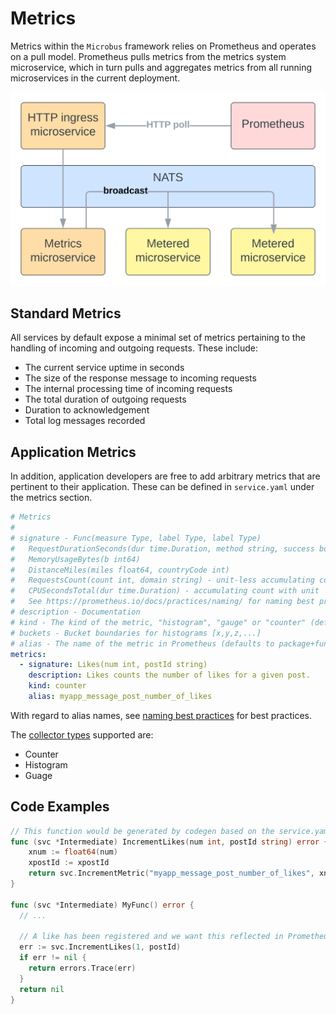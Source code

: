 # Metrics

Metrics within the `Microbus` framework relies on Prometheus and operates on a pull model. Prometheus pulls metrics from the metrics system microservice, which in turn pulls and aggregates metrics from all running microservices in the current deployment.

<img src="metrics-1.svg" width="600">

## Standard Metrics

All services by default expose a minimal set of metrics pertaining to the handling of incoming and outgoing requests. These include:

* The current service uptime in seconds
* The size of the response message to incoming requests
* The internal processing time of incoming requests
* The total duration of outgoing requests
* Duration to acknowledgement
* Total log messages recorded

## Application Metrics

In addition, application developers are free to add arbitrary metrics that are pertinent to their application. These can be defined in `service.yaml` under the metrics section.

```yaml
# Metrics
#
# signature - Func(measure Type, label Type, label Type)
#   RequestDurationSeconds(dur time.Duration, method string, success bool)
#   MemoryUsageBytes(b int64)
#   DistanceMiles(miles float64, countryCode int)
#   RequestsCount(count int, domain string) - unit-less accumulating count
#   CPUSecondsTotal(dur time.Duration) - accumulating count with unit
#   See https://prometheus.io/docs/practices/naming/ for naming best practices
# description - Documentation
# kind - The kind of the metric, "histogram", "gauge" or "counter" (default)
# buckets - Bucket boundaries for histograms [x,y,z,...]
# alias - The name of the metric in Prometheus (defaults to package+function in snake_case)
metrics:
  - signature: Likes(num int, postId string)
    description: Likes counts the number of likes for a given post.
    kind: counter
    alias: myapp_message_post_number_of_likes
```

With regard to alias names, see [naming best practices](https://prometheus.io/docs/practices/naming/) for best practices.

The [collector types](https://prometheus.io/docs/concepts/metric_types/) supported are:

* Counter
* Histogram
* Guage

## Code Examples

```go
// This function would be generated by codegen based on the service.yaml example above. 
func (svc *Intermediate) IncrementLikes(num int, postId string) error {
	xnum := float64(num)
	xpostId := xpostId
	return svc.IncrementMetric("myapp_message_post_number_of_likes", xnum, xpostId)
}

func (svc *Intermediate) MyFunc() error {
  // ...

  // A like has been registered and we want this reflected in Prometheus.
  err := svc.IncrementLikes(1, postId)
  if err != nil {
    return errors.Trace(err)
  }
  return nil
}
```
